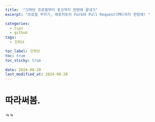 ```yaml
---
title:  "깃허브 프로필부터 포크까지 한방에 끝내기"
excerpt: "프로필 꾸미기, 레포지토리 Fork와 Pull Request(PR)까지 한방에! "

categories:
  - tips
  - github
tags:
  - 깃허브

toc_label: 깃허브
toc: true
toc_sticky: true
 
date: 2024-08-20
last_modified_at: 2024-08-20
---
```


# 따라써봄.

ㅋㅋ

<br>